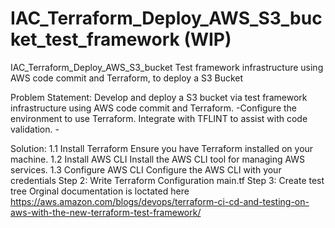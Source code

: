 # IAC_Terraform_Deploy_AWS_S3_bucket_test_framework (WIP)
IAC_Terraform_Deploy_AWS_S3_bucket
Test framework infrastructure using AWS code commit and Terraform, to deploy a S3 Bucket

Problem Statement: Develop and deploy a S3 bucket via test framework infrastructure using AWS code commit and Terraform. -Configure the environment to use Terraform. Integrate with TFLINT to assist with code validation. -

Solution: 1.1 Install Terraform Ensure you have Terraform installed on your machine. 
1.2 Install AWS CLI Install the AWS CLI tool for managing AWS services. 
1.3 Configure AWS CLI Configure the AWS CLI with your credentials 
Step 2: Write Terraform Configuration main.tf 
Step 3: Create test tree
Orginal documentation is loctated here 
https://aws.amazon.com/blogs/devops/terraform-ci-cd-and-testing-on-aws-with-the-new-terraform-test-framework/
